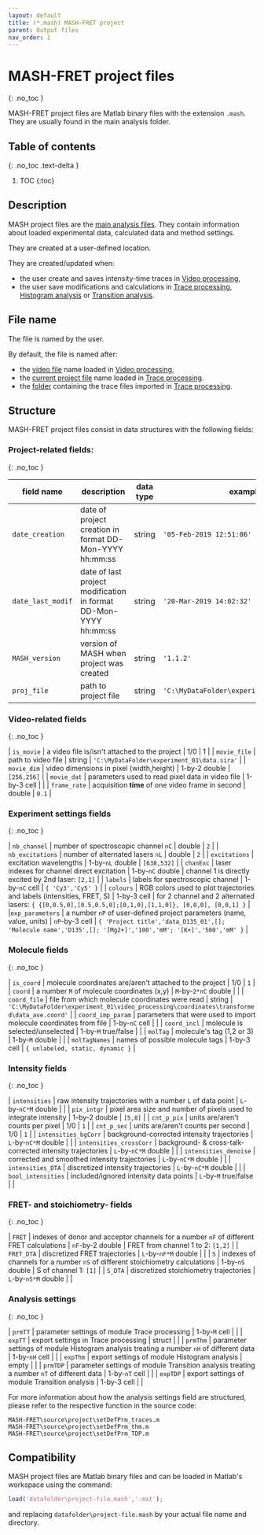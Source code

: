 ```yaml
---
layout: default
title: (*.mash) MASH-FRET project
parent: Output files
nav_order: 1
---
```



# MASH-FRET project files
{: .no_toc }

MASH-FRET project files are Matlab binary files with the extension `.mash`. They are usually found in the main analysis folder.

## Table of contents
{: .no_toc .text-delta }

1. TOC
{:toc}

## Description

MASH project files are the <u>main analysis files</u>. They contain information about loaded experimental data, calculated data and method settings.

They are created at a user-defined location.

They are created/updated when:
- the user create and saves intensity-time traces in [Video processing](../docs/video-processing),
- the user save modifications and calculations in [Trace processing](../docs/trace-processing), [Histogram analysis](../docs/histogram-analysis) or [Transition analysis](../docs/transition-analysis).

## File name

The file is named by the user.

By default, the file is named after:
- the <u>video file</u> name loaded in [Video processing](../docs/video-processing),
- the <u>current project file</u> name loaded in [Trace processing](../docs/trace-processing).
- the <u>folder</u> containing the trace files imported in [Trace processing](../docs/trace-processing). 


## Structure

MASH-FRET project files consist in data structures with the following fields:

### Project-related fields:
{: .no_toc }

| field name              | description                                                            | data type   | example                                     |
| ----------------------- | ---------------------------------------------------------------------- | ----------- | ------------------------------------------- |
| `date_creation`         | date of project creation in format DD-Mon-YYYY hh:mm:ss                | string      | `'05-Feb-2019 12:51:06'`                    |
| `date_last_modif`       | date of last project modification in format DD-Mon-YYYY hh:mm:ss       | string      | `'20-Mar-2019 14:02:32'`                    |
| `MASH_version`          | version of MASH when project was created                               | string      | `'1.1.2'`                                   |
| `proj_file`             | path to project file                                                   | string      | `'C:\MyDataFolder\experiment_01\data.mash'` |

### Video-related fields
{: .no_toc }

| `is_movie`   | a video file is/isn't attached to the project     | 1/0           | 1                                           |
| `movie_file` | path to video file                                | string        | `'C:\MyDataFolder\experiment_01\data.sira'` |
| `movie_dim`  | video dimensions in pixel (width,height)          | 1-by-2 double | `[256,256]`                                 |
| `movie_dat`  | parameters used to read pixel data in video file  | 1-by-3 cell   |                                             |
| `frame_rate` | acquisition **time** of one video frame in second | double        | `0.1`                                       |

### Experiment settings fields
{: .no_toc }

| `nb_channel`     | number of spectroscopic channel `nC`                                   | double           | `2`                                                                                                        |
| `nb_excitations` | number of alternated lasers `nL`                                       | double           | `2`                                                                                                        |
| `excitations`    | excitation wavelengths                                                 | 1-by-`nL` double | `[638,532]`                                                                                                |
| `chanExc`        | laser indexes for channel direct excitation                            | 1-by-`nC` double | channel 1 is directly excited by 2nd laser: `[2,1]`                                                        |
| `labels`         | labels for spectroscopic channel                                       | 1-by-`nC` cell   | `{ 'Cy3','Cy5' }`                                                                                          |
| `colours`        | RGB colors used to plot trajectories and labels (intensities, FRET, S) | 1-by-3 cell      | for 2 channel and 2 alternated lasers: `{ {[0,0.5,0],[0.5,0.5,0];[0,1,0],[1,1,0]}, [0,0,0], [0,0,1] }`     |
|`exp_parameters`  | a number `nP` of user-defined project parameters (name, value, units)  | `nP`-by-3 cell   | `{ 'Project title','data_D135_01',[]; 'Molecule name','D135',[]; '[Mg2+]','100','mM'; '[K+]','500','mM' }` |

### Molecule fields
{: .no_toc }

| `is_coord`              | molecule coordinates are/aren't attached to the project             | 1/0                  | `1`                                                                                       |
| `coord`                 | a number `M` of molecule coordinates (x,y)                          | `M`-by-`2*nC` double |                                                                                           |
| `coord_file`            | file from which molecule coordinates were read                      | string               | `'C:\MyDataFolder\experiment_01\video_processing\coordinates\transformed\data_ave.coord'` |
| `coord_imp_param`       | parameters that were used to import molecule coordinates from file  | 1-by-`nC` cell       |                                                                                           |
| `coord_incl`            | molecule is selected/unselected                                     | 1-by-`M` true/false  |                                                                                           |
| `molTag`                | molecule's tag (1,2 or 3)                                           | 1-by-`M` double      |                                                                                           |
| `molTagNames`           | names of possible molecule tags                                     | 1-by-3 cell          | `{ unlabeled, static, dynamic }`                                                          |

### Intensity fields
{: .no_toc }

| `intensities`           | raw intensity trajectories with a number `L` of data point       | `L`-by-`nC*M` double  |         |
| `pix_intgr`             | pixel area size and number of pixels used to integrate intensity | 1-by-2 double         | `[5,8]` |
| `cnt_p_pix`             | units are/aren't counts per pixel                                | 1/0                   | `1`     |
| `cnt_p_sec`             | units are/aren't counts per second                               | 1/0                   | `1`     |
| `intensities_bgCorr`    | background-corrected intensity trajectories                      | `L`-by-`nC*M` double  |         |
| `intensities_crossCorr` | background- & cross-talk-corrected intensity trajectories        | `L`-by-`nC*M` double  |         |
| `intensities_denoise`   | corrected and smoothed intensity trajectories                    | `L`-by-`nC*M` double  |         |
| `intensities_DTA`       | discretized intensity trajectories                               | `L`-by-`nC*M` double  |         |
| `bool_intensities`      | included/ignored intensity data points                           | `L`-by-`M` true/false |         |

### FRET- and stoichiometry- fields
{: .no_toc }

| `FRET`     | indexes of donor and acceptor channels for a number `nF` of different FRET calculations | `nF`-by-2 double     | FRET from channel 1 to 2: `[1,2]` |
| `FRET_DTA` | discretized FRET trajectories                                                           | `L`-by-`nF*M` double |                                   |
| `S`        | indexes of channels for a number `nS` of different stoichiometry calculations           | 1-by-`nS` double     | S of channel 1: `[1]`             |
| `S_DTA`    | discretized stoichiometry trajectories                                                  | `L`-by-`nS*M` double |                                   |

### Analysis settings
{: .no_toc }

| `prmTT`  | parameter settings of module Trace processing                                             | 1-by-`M` cell  |  |
| `expTT`  | export settings in Trace processing                                                       | struct         |  |
| `prmThm` | parameter settings of module Histogram analysis treating a number `nH` of different data  | 1-by-`nH` cell |  |
| `expThm` | export settings of module Histogram analysis                                              | empty          |  |
| `prmTDP` | parameter settings of module Transition analysis treating a number `nT` of different data | 1-by-`nT` cell |  |
| `expTDP` | export settings of module Transition analysis                                             | 1-by-3 cell    |  |

For more information about how the analysis settings field are structured, please refer to the respective function in the source code:

```
MASH-FRET\source\project\setDefPrm_traces.m
MASH-FRET\source\project\setDefPrm_thm.m
MASH-FRET\source\project\setDefPrm_TDP.m
```

## Compatibility

MASH project files are Matlab binary files and can be loaded in Matlab's workspace using the command:

```matlab
load('datafolder\project-file.mash','-mat');
```


and replacing `datafolder\project-file.mash` by your actual file name and directory.